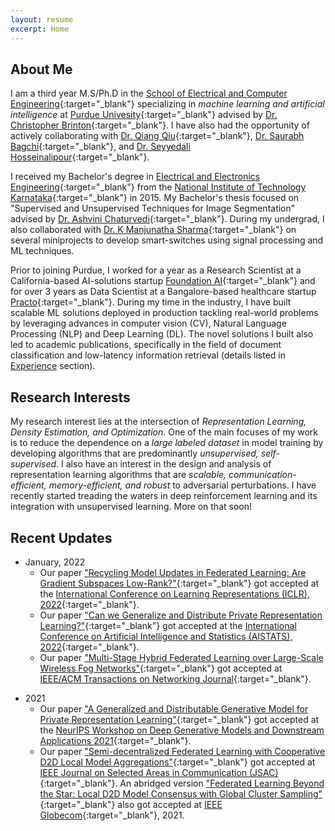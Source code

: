 ```yaml
---
layout: resume
excerpt: Home
---
```


## About Me

I am a third year M.S/Ph.D in the [School of Electrical and Computer Engineering](https://engineering.purdue.edu/ECE){:target="_blank"} specializing in _machine learning and artificial intelligence_ at [Purdue Univesity](https://www.purdue.edu/){:target="_blank"} advised by [Dr. Christopher Brinton](http://www.cbrinton.net/){:target="_blank"}. I have also had the opportunity of actively collaborating with [Dr. Qiang Qiu](https://web.ics.purdue.edu/~qqiu/){:target="_blank"}, [Dr. Saurabh Bagchi](https://engineering.purdue.edu/~sbagchi/){:target="_blank"}, and [Dr. Seyyedali Hosseinalipour](https://sites.google.com/ncsu.edu/seyyedalihosseinalipour){:target="_blank"}.

I received my Bachelor's degree in [Electrical and Electronics Engineering](https://eee.nitk.ac.in/){:target="_blank"} from the [National Institute of Technology Karnataka](https://www.nitk.ac.in/){:target="_blank"} in 2015. My Bachelor's thesis focused on "Supervised and Unsupervised Techniques for Image Segmentation" advised by [Dr. Ashvini Chaturvedi](https://ece.nitk.ac.in/professor/ashvini-chaturvedi){:target="_blank"}. During my undergrad, I also collaborated with [Dr. K Manjunatha Sharma](https://eee.nitk.ac.in/professor/KMS){:target="_blank"} on several miniprojects to develop smart-switches using signal processing and ML techniques.

Prior to joining Purdue, I worked for a year as a Research Scientist at a California-based AI-solutions startup [Foundation AI](https://www.foundationai.com/){:target="_blank"} and for over 3 years as Data Scientist at a Bangalore-based healthcare startup [Practo](https://www.practo.com/){:target="_blank"}. During my time in the industry, I have built scalable ML solutions deployed in production tackling real-world problems by leveraging advances in computer vision (CV), Natural Language Processing (NLP) and Deep Learning (DL). The novel solutions I built also led to academic publications, specifically in the field of document classification and low-latency information retrieval (details listed in [Experience](/experience/) section).

## Research Interests
My research interest lies at the intersection of _Representation Learning, Density Estimation, and Optimization_. One of the main focuses of my work is to reduce the dependence on a  _large labeled dataset_ in model training by developing algorithms that are predominantly  _unsupervised, self-supervised_. I also have an interest in the design and analysis of representation learning algorithms that are _scalable, communication-efficient, memory-efficient, and robust_ to adversarial perturbations. I have recently started treading the waters in deep reinforcement learning and its integration with unsupervised learning. More on that soon!

## Recent Updates

- January, 2022
    - Our paper ["Recycling Model Updates in Federated Learning: Are Gradient Subspaces Low-Rank?"](https://openreview.net/forum?id=B7ZbqNLDn-_){:target="_blank"} got accepted at the [International Conference on Learning Representations (ICLR), 2022](https://iclr.cc/){:target="_blank"}.
    - Our paper ["Can we Generalize and Distribute Private Representation Learning?"](https://arxiv.org/abs/2010.01792){:target="_blank"} got accepted at the [International Conference on Artificial Intelligence and Statistics (AISTATS), 2022](http://aistats.org/aistats2022/){:target="_blank"}.
    - Our paper ["Multi-Stage Hybrid Federated Learning over Large-Scale Wireless Fog Networks"](https://arxiv.org/abs/2007.09511){:target="_blank"} got accepted at [IEEE/ACM Transactions on Networking Journal](https://newslab.ece.ohio-state.edu/ton/){:target="_blank"}.
<!-- - Conference submission to [ICLR 2022](https://iclr.cc/){:target="_blank"}: Rank Deficiency of SGD: A Gradient-Space Exploration and it's Exploitation in Federated Learning. -->
- 2021
    - Our paper ["A Generalized and Distributable Generative Model for Private Representation Learning"](https://openreview.net/forum?id=cRKEnMKHY_z){:target="_blank"} got accepted at the [NeurIPS Workshop on Deep Generative Models and Downstream Applications 2021](https://dgms-and-applications.github.io/2021/){:target="_blank"}.
    - Our paper ["Semi-decentralized Federated Learning with Cooperative D2D Local Model Aggregations"](https://ieeexplore.ieee.org/abstract/document/9562522){:target="_blank"} got accepted at [IEEE Journal on Selected Areas in Communication (JSAC)](https://www.comsoc.org/publications/journals/ieee-jsac){:target="_blank"}. An abridged version ["Federated Learning Beyond the Star: Local D2D Model Consensus with Global Cluster Sampling"](https://arxiv.org/abs/2109.03350){:target="_blank"} also got accepted at [IEEE Globecom](https://globecom2021.ieee-globecom.org/){:target="_blank"}, 2021.
<!--- - Our paper ["Multi-Stage Hybrid Federated Learning over Large-Scale Wireless Fog Networks"](https://arxiv.org/abs/2007.09511){:target="_blank"} received a _minor revision_ decision from the [IEEE/ACM Transactions on Networking Journal](https://newslab.ece.ohio-state.edu/ton/){:target="_blank"}.--->
